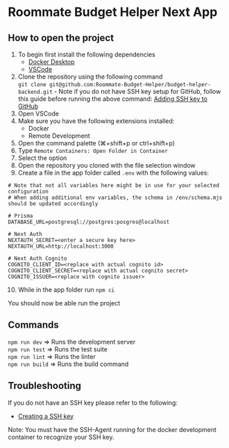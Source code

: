 # Roommate Budget Helper Next App

## How to open the project

1. To begin first install the following dependencies
    - [Docker Desktop](https://www.docker.com/products/docker-desktop/)
    - [VSCode](https://code.visualstudio.com/)
2. Clone the repository using the following command  
   `git clone git@github.com:Roommate-Budget-Helper/budget-helper-backend.git` - Note if you do not have SSH key setup for GitHub, follow this guide before running the above command: [Adding SSH key to GitHub](https://docs.github.com/en/authentication/connecting-to-github-with-ssh/adding-a-new-ssh-key-to-your-github-account)
3. Open VSCode
4. Make sure you have the following extensions installed:
    - Docker
    - Remote Development
5. Open the command palette (⌘+shift+p or ctrl+shift+p)
6. Type `Remote Containers: Open Folder in Container`
7. Select the option
8. Open the repository you cloned with the file selection window
9. Create a file in the app folder called `.env` with the following values:

```
# Note that not all variables here might be in use for your selected configuration
# When adding additional env variables, the schema in /env/schema.mjs should be updated accordingly

# Prisma
DATABASE_URL=postgresql://postgres:posgres@localhost

# Next Auth
NEXTAUTH_SECRET=<enter a secure key here>
NEXTAUTH_URL=http://localhost:3000

# Next Auth Cognito
COGNITO_CLIENT_ID=<replace with actual cognito id>
COGNITO_CLIENT_SECRET=<replace with actual cognito secret>
COGNITO_ISSUER=<replace with cognito issuer>
```

10. While in the app folder run `npm ci`

You should now be able run the project

## Commands

`npm run dev` => Runs the development server  
`npm run test` => Runs the test suite  
`npm run lint` => Runs the linter  
`npm run build` => Runs the build command

## Troubleshooting

If you do not have an SSH key please refer to the following:

-   [Creating a SSH key](https://docs.github.com/en/authentication/connecting-to-github-with-ssh/generating-a-new-ssh-key-and-adding-it-to-the-ssh-agent)

Note: You must have the SSH-Agent running for the docker development container to recognize your SSH key.
